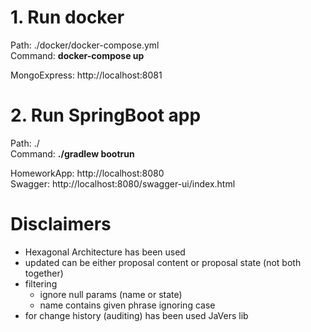 # 1. Run docker

   Path: ./docker/docker-compose.yml   
   Command: <b>docker-compose up</b>
   
   MongoExpress: http://localhost:8081   

# 2. Run SpringBoot app

   Path: ./   
   Command: <b>./gradlew bootrun</b>
   
   HomeworkApp: http://localhost:8080  
   Swagger: http://localhost:8080/swagger-ui/index.html
   
# Disclaimers
   
   - Hexagonal Architecture has been used
   - updated can be either proposal content or proposal state (not both together)
   - filtering
      - ignore null params (name or state)
      - name contains given phrase ignoring case
   - for change history (auditing) has been used JaVers lib